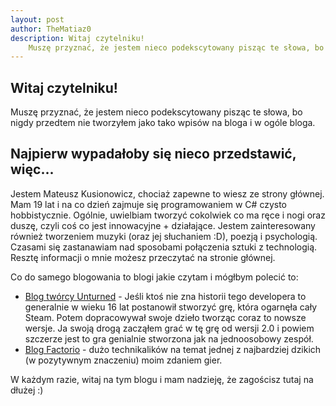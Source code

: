 ```yaml
---
layout: post
author: TheMatiaz0
description: Witaj czytelniku!
    Muszę przyznać, że jestem nieco podekscytowany pisząc te słowa, bo nigdy przedtem nie tworzyłem jako tako wpisów na bloga i w ogóle bloga.
---
```

## Witaj czytelniku!

Muszę przyznać, że jestem nieco podekscytowany pisząc te słowa, bo nigdy przedtem nie tworzyłem jako tako wpisów na bloga i w ogóle bloga.

## Najpierw wypadałoby się nieco przedstawić, więc...

Jestem Mateusz Kusionowicz, chociaż zapewne to wiesz ze strony głównej. Mam 19 lat i na co dzień zajmuje się programowaniem w C# czysto hobbistycznie. Ogólnie, uwielbiam tworzyć cokolwiek co ma ręce i nogi oraz duszę, czyli coś co jest innowacyjne + działające. Jestem zainteresowany również tworzeniem muzyki (oraz jej słuchaniem :D), poezją i psychologią. Czasami się zastanawiam nad sposobami połączenia sztuki z technologią. Resztę informacji o mnie możesz przeczytać na stronie głównej.

Co do samego blogowania to blogi jakie czytam i mógłbym polecić to: 

- [Blog twórcy Unturned](https://blog.smartlydressedgames.com) -
Jeśli ktoś nie zna historii tego developera to generalnie w wieku 16 lat postanowił stworzyć grę, która ogarnęła cały Steam. Potem dopracowywał swoje dzieło tworząc coraz to nowsze wersje. Ja swoją drogą zacząłem grać w tę grę od wersji 2.0 i powiem szczerze jest to gra genialnie stworzona jak na jednoosobowy zespół.
- [Blog Factorio](https://factorio.com/blog) - dużo technikalików na temat jednej z najbardziej dzikich (w pozytywnym znaczeniu) moim zdaniem gier.

W każdym razie, witaj na tym blogu i mam nadzieję, że zagościsz tutaj na dłużej :)





